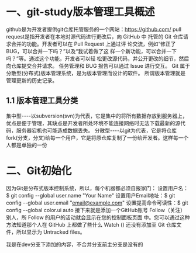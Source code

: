 # 一、git-study版本管理工具概述
github是为开发者提供git仓库托管服务的一个网站：https://github.com/
pull request是指开发者在本地对源代码进行更改后，向 GitHub 中
托管的 Git 仓库请求合并的功能。开发者可以在 Pull Request 上通过评
论交流，例如“修正了 BUG，可以合并一下吗？”以及“我试着做了这
样一个新功能，可以合并一下吗？”等。通过这个功能，开发者可以轻
松更改源代码，并公开更改的细节，然后向仓库提交合并请求。
任务管理和 BUG 报告可以通过 Issue 进行交互。
Git 属于分散型(分布式)版本管理系统，是为版本管理而设计的软件。
所谓版本管理就是管理更新的历史记录。

## 1.1 版本管理工具分类
集中型----以subversion(svn)为代表，它是集中的将所有数据存放到服务器上，优点是便于管理，其缺点是开发者所处环境不能连接网络时无法下载最新的源代码，服务器宕机也可能造成数据丢失。
分散型----以git为代表，它是将仓库fork(分支，分叉)给每一个用户，它是将原仓库复制了一份给开发者。这样每一个人都是单独的一份

# 二、Git初始化
因为Git是分布式版本控制系统，所以，每个机器都必须自报家门：
设置用户名：$ git config --global user.name "Your Name"
设置用户Email地址：$ git config --global user.email "email@example.com"
设置提高命令可读性：$ git config --global  color.ui auto
接下来就是添加一个GitHub账号
Follow（关注）别人，所 Follow 的用户的活动就会显示在您的控制面板页面
中。您可以通过这种方法知道那个人在 GitHub 上都做了些什么
Watch ()
还没有添加至 Git 仓库文件，所以显示为 Untracked files。

我是在dev分支下添加的内容，不合并分支前主分支是没有的



